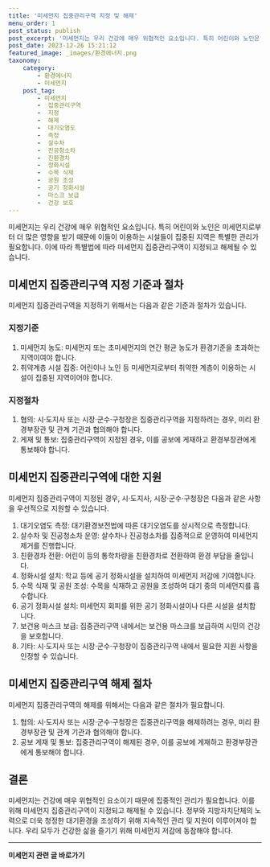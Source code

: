 ```yaml
---
title: '미세먼지 집중관리구역 지정 및 해제'
menu_order: 1
post_status: publish
post_excerpt: '미세먼지는 우리 건강에 매우 위협적인 요소입니다. 특히 어린이와 노인은 미세먼지로부터 더 많은 영향을 받기 때문에 이들이 이용하는 시설들이 집중된 지역은 특별한 관리가 필요합니다. 이에 따라 특별법에 따라 미세먼지 집중관리구역이 지정되고 해제될 수 있습니다.'
post_date: 2023-12-26 15:21:12
featured_image: _images/환경에너지.png
taxonomy:
    category:
        - 환경에너지
        - 미세먼지
    post_tag:
        - 미세먼지
        -  집중관리구역
        -  지정
        -  해제
        -  대기오염도
        -  측정
        -  살수차
        -  진공청소차
        -  친환경차
        -  정화시설
        -  수목 식재
        -  공원 조성
        -  공기 정화시설
        -  마스크 보급
        -  건강 보호
---
```



미세먼지는 우리 건강에 매우 위협적인 요소입니다. 특히 어린이와 노인은 미세먼지로부터 더 많은 영향을 받기 때문에 이들이 이용하는 시설들이 집중된 지역은 특별한 관리가 필요합니다. 이에 따라 특별법에 따라 미세먼지 집중관리구역이 지정되고 해제될 수 있습니다.

## 미세먼지 집중관리구역 지정 기준과 절차

미세먼지 집중관리구역을 지정하기 위해서는 다음과 같은 기준과 절차가 있습니다.

### 지정기준

1. 미세먼지 농도: 미세먼지 또는 초미세먼지의 연간 평균 농도가 환경기준을 초과하는 지역이여야 합니다.
2. 취약계층 시설 집중: 어린이나 노인 등 미세먼지로부터 취약한 계층이 이용하는 시설이 집중된 지역이어야 합니다.

### 지정절차

1. 협의: 시·도지사 또는 시장·군수·구청장은 집중관리구역을 지정하려는 경우, 미리 환경부장관 및 관계 기관과 협의해야 합니다.
2. 게재 및 통보: 집중관리구역이 지정된 경우, 이를 공보에 게재하고 환경부장관에게 통보해야 합니다.

## 미세먼지 집중관리구역에 대한 지원

미세먼지 집중관리구역이 지정된 경우, 시·도지사, 시장·군수·구청장은 다음과 같은 사항을 우선적으로 지원할 수 있습니다.

1. 대기오염도 측정: 대기환경보전법에 따른 대기오염도를 상시적으로 측정합니다.
2. 살수차 및 진공청소차 운영: 살수차나 진공청소차를 집중적으로 운영하여 미세먼지 제거를 진행합니다.
3. 친환경차 전환: 어린이 등의 통학차량을 친환경차로 전환하여 환경 부담을 줄입니다.
4. 정화시설 설치: 학교 등에 공기 정화시설을 설치하여 미세먼지 저감에 기여합니다.
5. 수목 식재 및 공원 조성: 수목을 식재하고 공원을 조성하여 대기 중의 미세먼지를 흡수합니다.
6. 공기 정화시설 설치: 미세먼지 회피를 위한 공기 정화시설이나 다른 시설을 설치합니다.
7. 보건용 마스크 보급: 집중관리구역 내에서는 보건용 마스크를 보급하여 시민의 건강을 보호합니다.
8. 기타: 시·도지사 또는 시장·군수·구청장이 집중관리구역 내에서 필요한 지원 사항을 인정할 수 있습니다.

## 미세먼지 집중관리구역 해제 절차
                        
미세먼지 집중관리구역의 해제를 위해서는 다음과 같은 절차가 필요합니다.

1. 협의: 시·도지사 또는 시장·군수·구청장은 집중관리구역을 해제하려는 경우, 미리 환경부장관 및 관계 기관과 협의해야 합니다.
2. 공보 게재 및 통보: 집중관리구역이 해제된 경우, 이를 공보에 게재하고 환경부장관에게 통보해야 합니다.

## 결론

미세먼지는 건강에 매우 위협적인 요소이기 때문에 집중적인 관리가 필요합니다. 이를 위해 미세먼지 집중관리구역이 지정되고 해제될 수 있습니다. 정부와 지방자치단체의 노력으로 더욱 청정한 대기환경을 조성하기 위해 지속적인 관리 및 지원이 이루어져야 합니다. 우리 모두가 건강한 삶을 즐기기 위해 미세먼지 저감에 동참해야 합니다.
<!-- wp:separator -->
<hr class="wp-block-separator has-alpha-channel-opacity"/>
<!-- /wp:separator -->

<!-- wp:group {"backgroundColor":"base","layout":{"type":"constrained"}} -->
<div class="wp-block-group has-base-background-color has-background"><!-- wp:paragraph {"align":"center","fontSize":"medium"} -->
<p class="has-text-align-center has-large-font-size"><strong>미세먼지 관련 글 바로가기</strong></p>
<!-- /wp:paragraph -->


<!-- wp:latest-posts
{"categories":[{"id":35385,"count":19,"description":"","link":"https://uknowlaw.com/category/%eb%af%b8%ec%84%b8%eb%a8%bc%ec%a7%80/","name":"미세먼지","slug":"미세먼지","taxonomy":"category","parent":0,"meta":[],"_links":{"self":[{"href":"https://uknowlaw.com/wp-json/wp/v2/categories/35385"}],"collection":[{"href":"https://uknowlaw.com/wp-json/wp/v2/categories"}],"about":[{"href":"https://uknowlaw.com/wp-json/wp/v2/taxonomies/category"}],"wp:post_type":[{"href":"https://uknowlaw.com/wp-json/wp/v2/posts?categories=35385"}],"curies":[{"name":"wp","href":"https://api.w.org/{rel}","templated":true}]}}],"postsToShow":100,"excerptLength":28,"postLayout":"grid","columns":2,"featuredImageAlign":"left","featuredImageSizeSlug":"large","fontSize":"small"} /--></div>
<!-- /wp:group -->